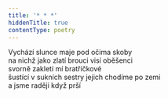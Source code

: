 ```yaml
---
title: '* * *'
hiddenTitle: true
contentType: poetry
---
```


<section>

Vychází slunce maje pod očima skoby  
na nichž jako zlatí brouci visí oběšenci  
svorně zakletí mí bratříčkové  
šustící v sukních sestry jejich chodíme po zemi  
a jsme raději když prší

</section>
